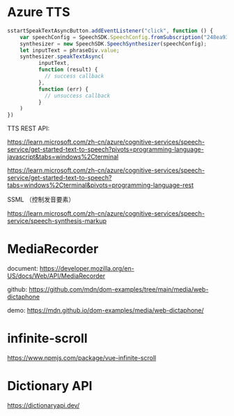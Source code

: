 # Azure TTS

```js
sstartSpeakTextAsyncButton.addEventListener("click", function () {
    var speechConfig = SpeechSDK.SpeechConfig.fromSubscription("248ea9353a2949e5xxxxxxxxxx", "eastasia");
    synthesizer = new SpeechSDK.SpeechSynthesizer(speechConfig);
    let inputText = phraseDiv.value;
    synthesizer.speakTextAsync(
          inputText,
          function (result) {
            // success callback
          },
          function (err) {
            // unsuccess callback
          }
    )
})
```

TTS REST API:

https://learn.microsoft.com/zh-cn/azure/cognitive-services/speech-service/get-started-text-to-speech?pivots=programming-language-javascript&tabs=windows%2Cterminal

https://learn.microsoft.com/zh-cn/azure/cognitive-services/speech-service/get-started-text-to-speech?tabs=windows%2Cterminal&pivots=programming-language-rest

SSML （控制发音要素）

https://learn.microsoft.com/zh-cn/azure/cognitive-services/speech-service/speech-synthesis-markup

# MediaRecorder

document: https://developer.mozilla.org/en-US/docs/Web/API/MediaRecorder

github: https://github.com/mdn/dom-examples/tree/main/media/web-dictaphone

demo: https://mdn.github.io/dom-examples/media/web-dictaphone/

# infinite-scroll

https://www.npmjs.com/package/vue-infinite-scroll


# Dictionary API

https://dictionaryapi.dev/

